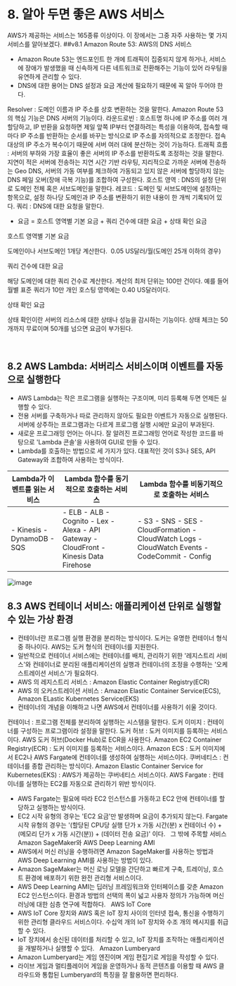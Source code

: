 # 8. 알아 두면 좋은 AWS 서비스
AWS가 제공하는 서비스는 165종류 이상이다. 이 장에서는 그중 자주 사용하는 몇 가지 서비스를 알아보겠다.
##v8.1 Amazon Route 53: AWS의 DNS 서비스
- Amazon Route 53는 엔드포인트 한 개에 트래픽이 집중되지 않게 하거나, 서비스에 장애가 발생했을 때 신속하게 다른 네트워크로 전환해주는 기능이 있어 라우팅을 유연하게 관리할 수 있다.
- DNS에 대한 용어는 DNS 설정과 요금 계산에 필요하기 때문에 꼭 알아 두어야 한다.

Resolver : 도메인 이름과 IP 주소를 상호 변환하는 것을 말한다. Amazon Route 53의 핵심 기능은 DNS 서버의 기능이다.
라운드로빈 : 호스트명 하나에 IP 주소를 여러 개 할당하고, IP 반환을 요청하면 제일 앞쪽 IP부터 연결하려는 특성을 이용하여, 접속할 때마다 IP 주소를 반환하는 순서를 바꾸는 방식으로 IP 주소를 자의적으로 조정한다. 접속 대상의 IP 주소가 복수이기 때문에 서버 여러 대에 분산하는 것이 가능하다.
트래픽 흐름 : 서버의 부하와 가장 효율이 좋은 서버의 IP 주소를 반환하도록 조정하는 것을 말한다. 지연이 적은 서버에 전송하는 지연 시간 기반 라우팅, 지리적으로 가까운 서버에 전송하는 Geo DNS, 서버의 가동 여부를 체크하여 가동되고 있지 않은 서버에 할당하지 않는 DNS 페일 오버(장애 극복 기능)를 조합하여 구성한다.
호스트 영역 : DNS의 설정 단위로 도메인 전체 혹은 서브도메인을 말한다.
레코드 : 도메인 및 서브도메인에 설정하는 항목으로, 설정 하나당 도메인과 IP 주소를 변환하기 위한 내용이 한 개씩 기록되어 있다.
쿼리 : DNS에 대한 요청을 말한다.

- 요금 = 호스트 영역별 기본 요금 + 쿼리 건수에 대한 요금 + 상태 확인 요금

호스트 영역별 기본 요금

도메인이나 서브도메인 1개당 계산한다. 
0.05 US달러/월(도메인 25개 이하의 경우)


쿼리 건수에 대한 요금

해당 도메인에 대한 쿼리 건수로 계산한다. 계산의 최저 단위는 100만 건이다.
예를 들어 월별 표준 쿼리가 10만 개인 호스팅 영역에는 0.40 US달러이다.


상태 확인 요금

상태 확인이란 서버의 리소스에 대한 상태나 성능을 감시하는 기능이다. 상태 체크는 50개까지 무료이며 50개를 넘으면 요금이 부가된다.



 
## 8.2 AWS Lambda: 서버리스 서비스이며 이벤트를 자동으로 실행한다
- AWS Lambda는 작은 프로그램을 실행하는 구조이며, 미리 등록해 두면 언제든 실행할 수 있다.
- 전용 서버를 구축하거나 따로 관리하지 않아도 필요한 이벤트가 자동으로 실행된다. 서버에 상주하는 프로그램과는 다르게 프로그램 실행 시에만 요금이 부과된다.
- 새로운 프로그래밍 언어는 아니다. 잘 알려진 프로그래밍 언어로 작성한 코드를 바탕으로 'Lambda 콘솔'을 사용하여 GUI로 만들 수 있다.
- Lambda를 호출하는 방법으로 세 가지가 있다. 대표적인 것이 S3나 SES, API Gateway와 조합하여 사용하는 방식이다.
  

| Lambda가 이벤트를  읽는 서비스 | Lambda 함수를 동기적으로 호출하는 서비스                                               | Lambda 함수를  비동기적으로 호출하는 서비스                                                   |
|--------------------------------|----------------------------------------------------------------------------------------|-----------------------------------------------------------------------------------------------|
| - Kinesis - DynamoDB - SQS     | - ELB - ALB - Cognito - Lex - Alexa - API Gateway - CloudFront - Kinesis Data Firehose | - S3 - SNS - SES - CloudFormation - CloudWatch Logs - CloudWatch Events - CodeCommit - Config |

![image](https://github.com/user-attachments/assets/d420da62-122f-41a8-bdcf-5a3736bc129f)

## 8.3 AWS 컨테이너 서비스: 애플리케이션 단위로 실행할 수 있는 가상 환경
- 컨테이너란 프로그램 실행 환경을 분리하는 방식이다. 도커는 유명한 컨테이너 형식 중 하나이다. AWS는 도커 형식의 컨테이너를 지원한다.
- 일반적으로 컨테이너 서비스에는 컨테이너를 배치, 관리하기 위한 '레지스트리 서비스'와 컨테이너로 분리된 애플리케이션의 실행과 컨테이너의 조정을 수행하는 '오케스트레이션 서비스'가 필요하다.
- AWS 의 레지스트리 서비스 : Amazon Elastic Container Registry(ECR)
- AWS 의 오커스트레이션 서비스 : Amazon Elastic Container Service(ECS), Amazon ELastic Kubernetes Service(EKS)
- 컨테이너의 개념을 이해하고 나면 AWS에서 컨테이너를 사용하기 쉬울 것이다.

컨테이너 : 프로그램 전체를 분리하여 실행하는 시스템을 말한다.
도커 이미지 : 컨테이너를 구성하는 프로그램이라 설정을 말한다.
도커 허브 : 도커 이미지를 등록하는 서비스이다. AWS 도커 허브(Docker Hub)로 ECR을 사용한다.
Amazon EC2 Container Registry(ECR) : 도커 이미지를 등록하는 서비스이다.
Amazon ECS : 도커 이미지에서 EC2나 AWS Fargate에 컨테이너를 생성하여 실행하는 서비스이다.
쿠버네티스 : 컨테이너를 종합 관리하는 방식이다.
Amazon Elastic Container Service for Kubernetes(EKS) : AWS가 제공하는 쿠버네티스 서비스이다.
AWS Fargate : 컨테이너를 실행하는 EC2를 자동으로 관리하기 위반 방식이다.

- AWS Fargate는 필요에 따라 EC2 인스턴스를 가동하고 EC2 안에 컨테이너를 할당하고 실행하는 방식이다.
- EC2 시작 유형의 경우는 'EC2 요금'만 발생하며 요금이 추가되지 않는다. Fargate 시작 유형의 경우는 '(할당된 CPU당 실행 단가 x 가동 시간(분) x 컨테이너 수) + (메모리 단가 x 가동 시간(분)) + (데이터 전송 요금)' 이다.
 
그 밖에 주목할 서비스
Amazon SageMaker와 AWS Deep Learning AMI
- AWS에서 머신 러닝을 수행하려면 Amazon SageMaker를 사용하는 방법과 AWS Deep Learning AMI를 사용하는 방법이 있다.
- Amazon SageMaker는 머신 로닝 모델을 간단하고 빠르게 구축, 트레이닝, 호스트 환경에 배포하기 위한 완전 관리형 서비스이다.
- AWS Deep Learning AMI는 딥러닝 프레임워크와 인터페이스를 갖춘 Amazon EC2 인스턴스이다. 환경과 방법의 선택의 폭이 넓고 사용자 정의가 가능하며 머신 러닝에 대한 심층 연구에 적합하다.
 
AWS IoT Core
- AWS IoT Core 장치와 AWS 혹은 IoT 장치 사이의 인터넷 접속, 통신을 수행하기 위한 관리형 클라우드 서비스이다. 수십억 개의 IoT 장치와 수조 개의 메시지를 취급할 수 있다.
- IoT 장치에서 송신된 데이터를 처리할 수 있고, IoT 장치를 조작하는 애플리케이션을 개발하거나 실행할 수 있다.
 
Amazon Lumberyard
- Amazon Lumberyard는 게임 엔진이며 게임 편집기로 게임을 작성할 수 있다.
- 라이브 게임과 멀티플레이어 게임을 운영하거나 동적 콘텐츠를 이용할 때 AWS 클라우드와 통합된 Lumberyard의 특징을 잘 활용하면 편리하다.
